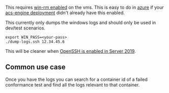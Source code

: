 This requires [win-rm enabled](https://docs.microsoft.com/en-us/windows/desktop/WinRM/installation-and-configuration-for-windows-remote-management) on the vms.  This is easy to do in [azure](https://github.com/PatrickLang/kubernetes-windows-dev#if-winrm-isnt-enabled) if your [acs-engine deployment](https://github.com/Azure/acs-engine/tree/d6e7cf5364e7f7e01b84f3b1ad11422fc2cbac82/extensions/winrm) didn't already have this enabled.  

This currently only dumps the windows logs and should only be used in dev/test scenarios.

```
export WIN_PASS=<your-pass>
./dump-logs.ssh 12.34.45.6   
```

This will be cleaner when [OpenSSH is enabled in Server 2019](https://docs.microsoft.com/en-us/windows-server/administration/openssh/openssh_install_firstuse).

## Common use case
Once you have the logs you can search for a container id of a failed conformance test and find all the logs relevant to that container.